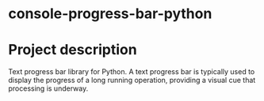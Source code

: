 # console-progress-bar-python
# Project description 
Text progress bar library for Python.  A text progress bar is typically used to display the progress of a long running operation, providing a visual cue that processing is underway.
